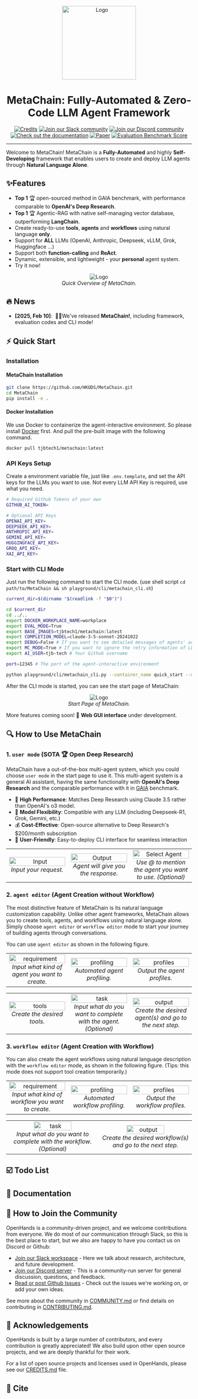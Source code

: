 <a name="readme-top"></a>

<div align="center">
  <img src="./assets/metachain_logo.svg" alt="Logo" width="200">
  <h1 align="center">MetaChain: Fully-Automated & Zero-Code LLM Agent Framework </h1>
</div>




<div align="center">
  <a href="https://metachain-ai.github.io"><img src="https://img.shields.io/badge/Project-Page-blue?style=for-the-badge&color=FFE165&logo=homepage&logoColor=white" alt="Credits"></a>
  <a href="https://join.slack.com/t/metachain-workspace/shared_invite/zt-2zibtmutw-v7xOJObBf9jE2w3x7nctFQ"><img src="https://img.shields.io/badge/Slack-Join%20Us-red?logo=slack&logoColor=white&style=for-the-badge" alt="Join our Slack community"></a>
  <a href="https://discord.gg/z68KRvwB"><img src="https://img.shields.io/badge/Discord-Join%20Us-purple?logo=discord&logoColor=white&style=for-the-badge" alt="Join our Discord community"></a>
  <br/>
  <a href="https://metachain-ai.github.io/docs"><img src="https://img.shields.io/badge/Documentation-000?logo=googledocs&logoColor=FFE165&style=for-the-badge" alt="Check out the documentation"></a>
  <a href="#"><img src="https://img.shields.io/badge/Paper%20on%20Arxiv-000?logoColor=FFE165&logo=arxiv&style=for-the-badge" alt="Paper"></a>
  <a href="https://gaia-benchmark-leaderboard.hf.space/"><img src="https://img.shields.io/badge/GAIA%20Benchmark-000?logoColor=FFE165&logo=huggingface&style=for-the-badge" alt="Evaluation Benchmark Score"></a>
  <hr>
</div>

Welcome to MetaChain! MetaChain is a **Fully-Automated** and highly **Self-Developing** framework that enables users to create and deploy LLM agents through **Natural Language Alone**. 

## ✨Features

* **Top 1** 🏆 open-sourced method in GAIA benchmark, with performance comparable to **OpenAI's Deep Research**.
* **Top 1** 🏆 Agentic-RAG with native self-managing vector database, outperforming **LangChain**. 
* Create ready-to-use **tools**, **agents** and **workflows** using natural language **only**.
* Support for **ALL** LLMs (OpenAI, Anthropic, Deepseek, vLLM, Grok, Huggingface ...)
* Support both **function-calling** and **ReAct**.
* Dynamic, extensible, and lightweight - your **personal** agent system.
* Try it now!

<div align="center">
  <!-- <img src="./assets/metachainnew-intro.pdf" alt="Logo" width="100%"> -->
  <figure>
    <img src="./assets/metachain-intro-final.svg" alt="Logo" style="max-width: 100%; height: auto;">
    <figcaption><em>Quick Overview of MetaChain.</em></figcaption>
  </figure>
</div>


## 🔥 News

<div class="scrollable">
    <ul>
      <li><strong>[2025, Feb 10]</strong>: &nbsp;🎉🎉We've released <b>MetaChain!</b>, including framework, evaluation codes and CLI mode!</li>
    </ul>
</div>

## ⚡ Quick Start

### Installation

#### MetaChain Installation

```bash
git clone https://github.com/HKUDS/MetaChain.git
cd MetaChain
pip install -e .
```

#### Docker Installation

We use Docker to containerize the agent-interactive environment. So please install [Docker](https://www.docker.com/) first. And pull the pre-built image with the following command.

```bash
docker pull tjbtech1/metachain:latest
```

### API Keys Setup

Create a environment variable file, just like `.env.template`, and set the API keys for the LLMs you want to use. Not every LLM API Key is required, use what you need.

```bash
# Required Github Tokens of your own
GITHUB_AI_TOKEN=

# Optional API Keys
OPENAI_API_KEY=
DEEPSEEK_API_KEY=
ANTHROPIC_API_KEY=
GEMINI_API_KEY=
HUGGINGFACE_API_KEY=
GROQ_API_KEY=
XAI_API_KEY=
```

### Start with CLI Mode
Just run the following command to start the CLI mode. (use shell script `cd path/to/MetaChain && sh playground/cli/metachain_cli.sh`)

```bash
current_dir=$(dirname "$(readlink -f "$0")")

cd $current_dir
cd ../.. 
export DOCKER_WORKPLACE_NAME=workplace
export EVAL_MODE=True
export BASE_IMAGES=tjbtech1/metachain:latest
export COMPLETION_MODEL=claude-3-5-sonnet-20241022
export DEBUG=False # If you want to see detailed messages of agents' actions, set to True
export MC_MODE=True # If you want to ignore the retry information of LLM connection, set to True
export AI_USER=tjb-tech # Your Github username

port=12345 # The port of the agent-interactive environment

python playground/cli/metachain_cli.py --container_name quick_start --model ${COMPLETION_MODEL} --test_pull_name mirror_branch_0207 --debug --port ${port} --git_clone
```

After the CLI mode is started, you can see the start page of MetaChain: 

<div align="center">
  <!-- <img src="./assets/metachainnew-intro.pdf" alt="Logo" width="100%"> -->
  <figure>
    <img src="./assets/cover.png" alt="Logo" style="max-width: 100%; height: auto;">
    <figcaption><em>Start Page of MetaChain.</em></figcaption>
  </figure>
</div>

More features coming soon! 🚀 **Web GUI interface** under development.

## 🔍 How to Use MetaChain

### 1. `user mode` (SOTA 🏆 Open Deep Research)

MetaChain have a out-of-the-box multi-agent system, which you could choose `user mode` in the start page to use it. This multi-agent system is a general AI assistant, having the same functionality with **OpenAI's Deep Research** and the comparable performance with it in [GAIA](https://gaia-benchmark-leaderboard.hf.space/) benchmark. 

- 🚀 **High Performance**: Matches Deep Research using Claude 3.5 rather than OpenAI's o3 model.
- 🔄 **Model Flexibility**: Compatible with any LLM (including Deepseek-R1, Grok, Gemini, etc.)
- 💰 **Cost-Effective**: Open-source alternative to Deep Research's $200/month subscription
- 🎯 **User-Friendly**: Easy-to-deploy CLI interface for seamless interaction

<table>
<tr align="center">
    <td width="33%">
        <img src="./assets/user_mode/input.png" alt="Input" width="100%"/>
        <br>
        <em>Input your request.</em>
    </td>
    <td width="33%">
        <img src="./assets/user_mode/output.png" alt="Output" width="100%"/>
        <br>
        <em>Agent will give you the response.</em>
    </td>
    <td width="33%">
        <img src="./assets/user_mode/select_agent.png" alt="Select Agent" width="100%"/>
        <br>
        <em>Use @ to mention the agent you want to use. (Optional)</em>
    </td>
</tr>
</table>

### 2. `agent editor` (Agent Creation without Workflow)

The most distinctive feature of MetaChain is its natural language customization capability. Unlike other agent frameworks, MetaChain allows you to create tools, agents, and workflows using natural language alone. Simply choose `agent editor` or `workflow editor` mode to start your journey of building agents through conversations.

You can use `agent editor` as shown in the following figure.

<table>
<tr align="center">
    <td width="33%">
        <img src="./assets/agent_editor/1-requirement.png" alt="requirement" width="100%"/>
        <br>
        <em>Input what kind of agent you want to create.</em>
    </td>
    <td width="33%">
        <img src="./assets/agent_editor/2-profiling.png" alt="profiling" width="100%"/>
        <br>
        <em>Automated agent profiling.</em>
    </td>
    <td width="33%">
        <img src="./assets/agent_editor/3-profiles.png" alt="profiles" width="100%"/>
        <br>
        <em>Output the agent profiles.</em>
    </td>
</tr>
</table>
<table>
<tr align="center">
    <td width="33%">
        <img src="./assets/agent_editor/4-tools.png" alt="tools" width="100%"/>
        <br>
        <em>Create the desired tools.</em>
    </td>
    <td width="33%">
        <img src="./assets/agent_editor/5-task.png" alt="task" width="100%"/>
        <br>
        <em>Input what do you want to complete with the agent. (Optional)</em>
    </td>
    <td width="33%">
        <img src="./assets/agent_editor/6-output-next.png" alt="output" width="100%"/>
        <br>
        <em>Create the desired agent(s) and go to the next step.</em>
    </td>
</tr>
</table>

### 3. `workflow editor` (Agent Creation with Workflow)

You can also create the agent workflows using natural language description with the `workflow editor` mode, as shown in the following figure. (Tips: this mode does not support tool creation temporarily.)

<table>
<tr align="center">
    <td width="33%">
        <img src="./assets/workflow_editor/1-requirement.png" alt="requirement" width="100%"/>
        <br>
        <em>Input what kind of workflow you want to create.</em>
    </td>
    <td width="33%">
        <img src="./assets/workflow_editor/2-profiling.png" alt="profiling" width="100%"/>
        <br>
        <em>Automated workflow profiling.</em>
    </td>
    <td width="33%">
        <img src="./assets/workflow_editor/3-profiles.png" alt="profiles" width="100%"/>
        <br>
        <em>Output the workflow profiles.</em>
    </td>
</tr>
</table>
<table>
<tr align="center">
    <td width="33%">
        <img src="./assets/workflow_editor/4-task.png" alt="task" width="66%"/>
        <br>
        <em>Input what do you want to complete with the workflow. (Optional)</em>
    </td>
    <td width="33%">
        <img src="./assets/workflow_editor/5-output-next.png" alt="output" width="66%"/>
        <br>
        <em>Create the desired workflow(s) and go to the next step.</em>
    </td>
</tr>
</table>

## ☑️ Todo List



## 📖 Documentation


## 🤝 How to Join the Community

OpenHands is a community-driven project, and we welcome contributions from everyone. We do most of our communication
through Slack, so this is the best place to start, but we also are happy to have you contact us on Discord or Github:

- [Join our Slack workspace]() - Here we talk about research, architecture, and future development.
- [Join our Discord server]() - This is a community-run server for general discussion, questions, and feedback.
- [Read or post Github Issues](https://github.com/HKUDS/MetaChain/issues) - Check out the issues we're working on, or add your own ideas.

See more about the community in [COMMUNITY.md](./COMMUNITY.md) or find details on contributing in [CONTRIBUTING.md](./CONTRIBUTING.md).


## 🙏 Acknowledgements

OpenHands is built by a large number of contributors, and every contribution is greatly appreciated! We also build upon other open source projects, and we are deeply thankful for their work.

For a list of open source projects and licenses used in OpenHands, please see our [CREDITS.md](./CREDITS.md) file.

## 🌟 Cite

```

```
